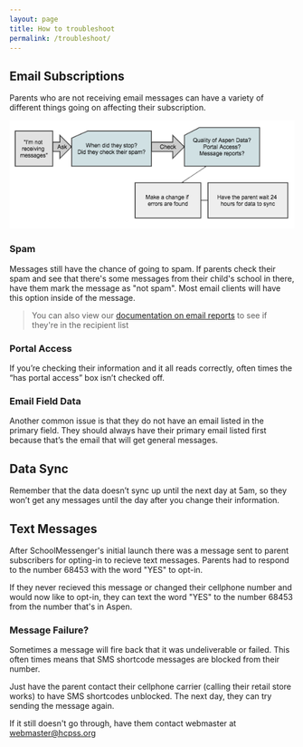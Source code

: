 ```yaml
---
layout: page
title: How to troubleshoot
permalink: /troubleshoot/
---
```


## Email Subscriptions

Parents who are not receiving email messages can have a variety of different things going on affecting their subscription. 

![](/images/troublshoot-emails.png)

### Spam

Messages still have the chance of going to spam. If parents check their spam and see that there's some messages from their child's school in there, have them mark the message as "not spam". Most email clients will have this option inside of the message.

> You can also view our [documentation on email reports](/understanding-reports/) to see if they're in the recipient list

### Portal Access

If you’re checking their information and it all reads correctly, often times the “has portal access” box isn’t checked off. 

### Email Field Data

Another common issue is that they do not have an email listed in the primary field. They should always have their primary email listed first because that’s the email that will get general messages.

## Data Sync

Remember that the data doesn’t sync up until the next day at 5am, so they won’t get any messages until the day after you change their information.

## Text Messages

After SchoolMessenger's initial launch there was a message sent to parent subscribers for opting-in to recieve text messages. Parents had to respond to the number 68453 with the word "YES" to opt-in. 

If they never recieved this message or changed their cellphone number and would now like to opt-in, they can text the word "YES" to the number 68453 from the number that's in Aspen. 

### Message Failure?

Sometimes a message will fire back that it was undeliverable or failed. This often times means that SMS shortcode messages are blocked from their number. 

Just have the parent contact their cellphone carrier (calling their retail store works) to have SMS shortcodes unblocked. The next day, they can try sending the message again. 

If it still doesn't go through, have them contact webmaster at [webmaster@hcpss.org](mailto:webmaster@hcpss.org)